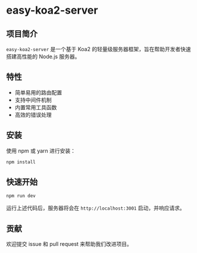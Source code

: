 # easy-koa2-server

## 项目简介
`easy-koa2-server` 是一个基于 Koa2 的轻量级服务器框架，旨在帮助开发者快速搭建高性能的 Node.js 服务器。

## 特性
- 简单易用的路由配置
- 支持中间件机制
- 内置常用工具函数
- 高效的错误处理

## 安装
使用 npm 或 yarn 进行安装：
```bash
npm install
```

## 快速开始
```bash
npm run dev
```

运行上述代码后，服务器将会在 `http://localhost:3001` 启动，并响应请求。

## 贡献
欢迎提交 issue 和 pull request 来帮助我们改进项目。
